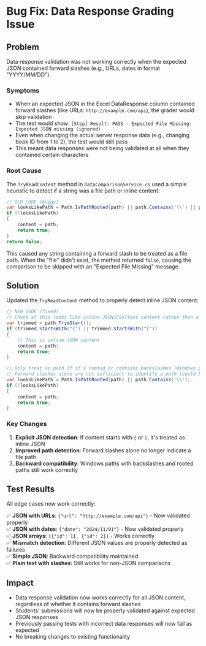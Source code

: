 # Bug Fix: Data Response Grading Issue

## Problem
Data response validation was not working correctly when the expected JSON contained forward slashes (e.g., URLs, dates in format "YYYY/MM/DD").

### Symptoms
- When an expected JSON in the Excel DataResponse column contained forward slashes (like URLs: `http://example.com/api`), the grader would skip validation
- The test would show: `[Step] Result: PASS - Expected File Missing: Expected JSON missing (ignored)`
- Even when changing the actual server response data (e.g., changing book ID from 1 to 2), the test would still pass
- This meant data responses were not being validated at all when they contained certain characters

### Root Cause
The `TryReadContent` method in `DataComparisonService.cs` used a simple heuristic to detect if a string was a file path or inline content:

```csharp
// OLD CODE (buggy)
var looksLikePath = Path.IsPathRooted(path) || path.Contains('\\') || path.Contains('/');
if (!looksLikePath)
{
    content = path;
    return true;
}
return false;
```

This caused any string containing a forward slash to be treated as a file path. When the "file" didn't exist, the method returned `false`, causing the comparison to be skipped with an "Expected File Missing" message.

## Solution
Updated the `TryReadContent` method to properly detect inline JSON content:

```csharp
// NEW CODE (fixed)
// Check if this looks like inline JSON/CSV/text content rather than a file path
var trimmed = path.TrimStart();
if (trimmed.StartsWith("{") || trimmed.StartsWith("["))
{
    // This is inline JSON content
    content = path;
    return true;
}

// Only treat as path if it's rooted or contains backslashes (Windows paths)
// Forward slashes alone are not sufficient to identify a path (could be URLs, dates, etc.)
var looksLikePath = Path.IsPathRooted(path) || path.Contains('\\');
if (!looksLikePath)
{
    content = path;
    return true;
}
```

### Key Changes
1. **Explicit JSON detection**: If content starts with `{` or `[`, it's treated as inline JSON
2. **Improved path detection**: Forward slashes alone no longer indicate a file path
3. **Backward compatibility**: Windows paths with backslashes and rooted paths still work correctly

## Test Results
All edge cases now work correctly:

✅ **JSON with URLs**: `{"url": "http://example.com/api"}` - Now validated properly  
✅ **JSON with dates**: `{"date": "2024/11/01"}` - Now validated properly  
✅ **JSON arrays**: `[{"id": 1}, {"id": 2}]` - Works correctly  
✅ **Mismatch detection**: Different JSON values are properly detected as failures  
✅ **Simple JSON**: Backward compatibility maintained  
✅ **Plain text with slashes**: Still works for non-JSON comparisons  

## Impact
- Data response validation now works correctly for all JSON content, regardless of whether it contains forward slashes
- Students' submissions will now be properly validated against expected JSON responses
- Previously passing tests with incorrect data responses will now fail as expected
- No breaking changes to existing functionality
